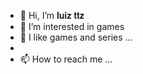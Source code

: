 - 👋 Hi, I’m 𝐥𝐮𝐢𝐳 𝐭𝐭𝐳 
- 👀 I’m interested in games
- 🌱 I like games and series ...
- 
- 📫 How to reach me ...

<!---
luizttz/luizttz is a ✨ special ✨ repository because its `README.md` (this file) appears on your GitHub profile.
You can click the Preview link to take a look at your changes.
--->
